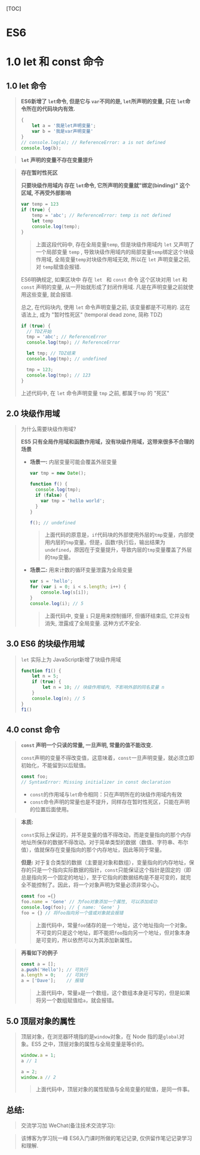 [TOC]

# ES6

# 1.0 let 和 const 命令

## 1.0 let 命令

> **ES6新增了 `let`命令, 但是它与 `var`不同的是, `let`所声明的变量, 只在 `let`命令所在的代码块内有效.**
>
> ```js
> {
>     let a = '我是let声明变量';
>     var b = '我是var声明变量'
> }
> // console.log(a); // ReferenceError: a is not defined
> console.log(b);
> ```

> **`let` 声明的变量不存在变量提升** 

> **存在暂时性死区** 
>
> **只要块级作用域内 存在 `let`命令,  它所声明的变量就"绑定(binding)" 这个区域, 不再受外部影响**  
>
> ```js
> var temp = 123
> if (true) {
>     temp = 'abc'; // ReferenceError: temp is not defined
>     let temp
>     console.log(temp);
> }
> ```
>
> > 上面这段代码中, 存在全局变量`temp`, 但是块级作用域内 `let` 又声明了一个局部变量 `temp` , 导致块级作用域内的局部变量`temp`绑定这个块级作用域, 全局变量`temp`对块级作用域无效, 所以在 `let` 声明变量之前, 对 `temp`赋值会报错.
>
> ES6明确规定, 如果区块中 存在 `let ` 和 `const` 命令 这个区块对用 `let` 和 `const` 声明的变量, 从一开始就形成了封闭作用域. 凡是在声明变量之前就使用这些变量, 就会报错.
>
> 总之, 在代码块内, 使用 `let` 命令声明变量之前, 该变量都是不可用的. 这在语法上, 成为 "暂时性死区" (temporal dead zone, 简称 TDZ)
>
> ```js
> if (true) {
>   // TDZ开始
>   tmp = 'abc'; // ReferenceError
>   console.log(tmp); // ReferenceError
> 
>   let tmp; // TDZ结束
>   console.log(tmp); // undefined
> 
>   tmp = 123;
>   console.log(tmp); // 123
> }
> ```
>
> 上述代码中, 在 `let` 命令声明变量 `tmp` 之前, 都属于`tmp` 的 "死区"

## 2.0  块级作用域

> 为什么需要块级作用域?
>
> **ES5 只有全局作用域和函数作用域，没有块级作用域，这带来很多不合理的场景** 
>
> - **场景一:** 内层变量可能会覆盖外层变量
>
>   ```js
>   var tmp = new Date();
>   
>   function f() {
>     console.log(tmp);
>     if (false) {
>       var tmp = 'hello world';
>     }
>   }
>   
>   f(); // undefined
>   ```
>
>   > 上面代码的原意是，`if`代码块的外部使用外层的`tmp`变量，内部使用内层的`tmp`变量。但是，函数`f`执行后，输出结果为`undefined`，原因在于变量提升，导致内层的`tmp`变量覆盖了外层的`tmp`变量。
>
> - **场景二:** 用来计数的循环变量泄露为全局变量
>
>   ```js
>   var s = 'hello';
>   for (var i = 0; i < s.length; i++) {
>       console.log(s[i]);
>   }
>   console.log(i); // 5
>   ```
>
>   > 上面代码中, 变量 `i` 只是用来控制循环, 但循环结束后, 它并没有消失, 泄露成了全局变量. 这种方式不安全.

## 3.0 ES6 的块级作用域

> `let` 实际上为 JavaScript新增了块级作用域
>
> ```js
> function f1() {
>     let n = 5;
>     if (true) {
>         let n = 10; // 块级作用域内, 不影响外部的同名变量 n
>     }
>     console.log(n); // 5
> }
> f1()
> ```

## 4.0  const 命令

> **`const` 声明一个只读的常量, 一旦声明, 常量的值不能改变.**
>
> `const`声明的变量不得改变值，这意味着，`const`一旦声明变量，就必须立即初始化，不能留到以后赋值。
>
> ```js
> const foo;
> // SyntaxError: Missing initializer in const declaration
> ```
>
> - `const`的作用域与`let`命令相同：只在声明所在的块级作用域内有效 
> - `const`命令声明的常量也是不提升，同样存在暂时性死区，只能在声明的位置后面使用。

> **本质:** 
>
> `const`实际上保证的，并不是变量的值不得改动，而是变量指向的那个内存地址所保存的数据不得改动。对于简单类型的数据（数值、字符串、布尔值），值就保存在变量指向的那个内存地址，因此等同于常量。
>
> **但是:**  对于复合类型的数据（主要是对象和数组），变量指向的内存地址，保存的只是一个指向实际数据的指针，`const`只能保证这个指针是固定的（即总是指向另一个固定的地址），至于它指向的数据结构是不是可变的，就完全不能控制了。因此，将一个对象声明为常量必须非常小心。
>
> ```js
> const foo ={}
> foo.name = 'Gene' // 为foo对象添加一个属性, 可以添加成功
> console.log(foo); // { name: 'Gene' }
> foo = {} // 将foo指向另一个值或对象就会报错
> ```
>
> > 上面代码中，常量`foo`储存的是一个地址，这个地址指向一个对象。不可变的只是这个地址，即不能把`foo`指向另一个地址，但对象本身是可变的，所以依然可以为其添加新属性。

> **再看如下的例子** 
>
> ```js
> const a = [];
> a.push('Hello'); // 可执行
> a.length = 0;    // 可执行
> a = ['Dave'];    // 报错
> ```
>
> > 上面代码中，常量`a`是一个数组，这个数组本身是可写的，但是如果将另一个数组赋值给`a`，就会报错。

## 5.0 顶层对象的属性

> 顶层对象，在浏览器环境指的是`window`对象，在 Node 指的是`global`对象。ES5 之中，顶层对象的属性与全局变量是等价的。
>
> ```js
> window.a = 1;
> a // 1
> 
> a = 2;
> window.a // 2
> ```
>
> > 上面代码中，顶层对象的属性赋值与全局变量的赋值，是同一件事。

## 总结:

> 交流学习加 WeChat(备注技术交流学习):

> 该博客为学习阮一峰 ES6入门课时所做的笔记记录, 仅供留作笔记记录学习和理解.